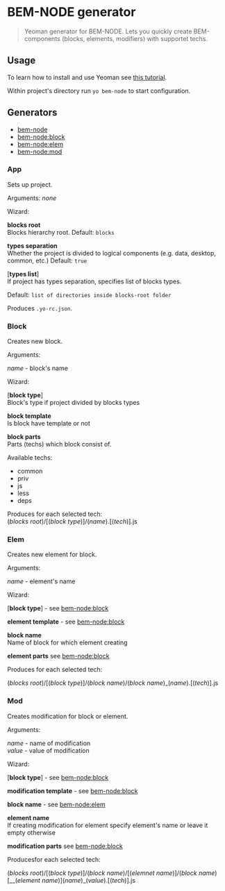 # BEM-NODE generator

> Yeoman generator for BEM-NODE. Lets you quickly create BEM-components (blocks, elements, modifiers) with supportet techs.

## Usage

To learn how to install and use Yeoman see [this tutorial](http://yeoman.io/learning/).

Within project's directory run `yo bem-node` to start configuration.

## Generators

* [bem-node](#app)
* [bem-node:block](#block)
* [bem-node:elem](#elem)
* [bem-node:mod](#mod)

### App

Sets up project.

Arguments: _none_

Wizard:

__blocks root__  
Blocks hierarchy root.
Default: `blocks`

__types separation__  
Whether the project is divided to logical components (e.g. data, desktop, common, etc.)
Default: `true`

[__types list__]  
If project has types separation, specifies list of blocks types.

Default: `list of directories inside blocks-root folder`

Produces `.yo-rc.json`.

### Block

Creates new block.

Arguments:

_name_ - block's name

Wizard:

[__block type__]  
Block's type if project divided by blocks types

__block template__  
Is block have template or not

__block parts__  
Parts (techs) which block consist of.

Available techs:

* common
* priv
* js
* less
* deps

Produces for each selected tech:  
(_blocks root_)/[(_block type_)]/(_name_).[(_tech_)].js

### Elem

Creates new element for block.

Arguments:

_name_ - element's name

Wizard:

[__block type__] - see [bem-node:block](#block)

__element template__ - see [bem-node:block](#block)

__block name__  
Name of block for which element creating

__element parts__ see [bem-node:block](#block)

Produces for each selected tech: 

(_blocks root_)/[(_block type_)]/(_block name_)/(_block name_)_(_name_).[(_tech_)].js

### Mod

Creates modification for block or element.

Arguments:

_name_ - name of modification  
_value_ - value of modification

Wizard:

[__block type__] - see [bem-node:block](#block)

__modification template__ - see [bem-node:block](#block)

__block name__ - see [bem-node:elem](#elem)

__element name__  
If creating modification for element specify element's name or leave it empty otherwise

__modification parts__ see [bem-node:block](#block)

Producesfor each selected tech: 

(_blocks root_)/[(_block type_)]/(_block name_)/[(_elemnet name_)]/(_block name_)\[__(_element name_)\](_name_)_(_value_).[(_tech_)].js
